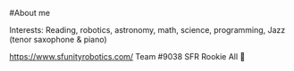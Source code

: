 #About me

Interests:
Reading, robotics, astronomy, math, science, programming, Jazz (tenor saxophone & piano)

https://www.sfunityrobotics.com/
Team #9038 SFR Rookie All 🌟
<!--
**MrTinker64/MrTinker64** is a ✨ _special_ ✨ repository because its `README.md` (this file) appears on your GitHub profile.
[![Avi's GitHub stats](https://github-readme-stats.vercel.app/api?username=MrTinker64)](https://github.com/anuraghazra/github-readme-stats)
Here are some ideas to get you started:

- 🌱 I’m currently learning ...
- 👯 I’m looking to collaborate on ...
- 🤔 I’m looking for help with ...
- 💬 Ask me about ...
- 📫 How to reach me: ...
- 🔭 I’m currently working on the our robot
- ⚡ Fun fact: There's a super massive blackhole at the center of every galaxy
- 😄 Pronouns: he/him
-->
